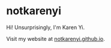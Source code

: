 # notkarenyi

Hi! Unsurprisingly, I'm Karen Yi.

Visit my website at [notkarenyi.github.io](notkarenyi.github.io).
